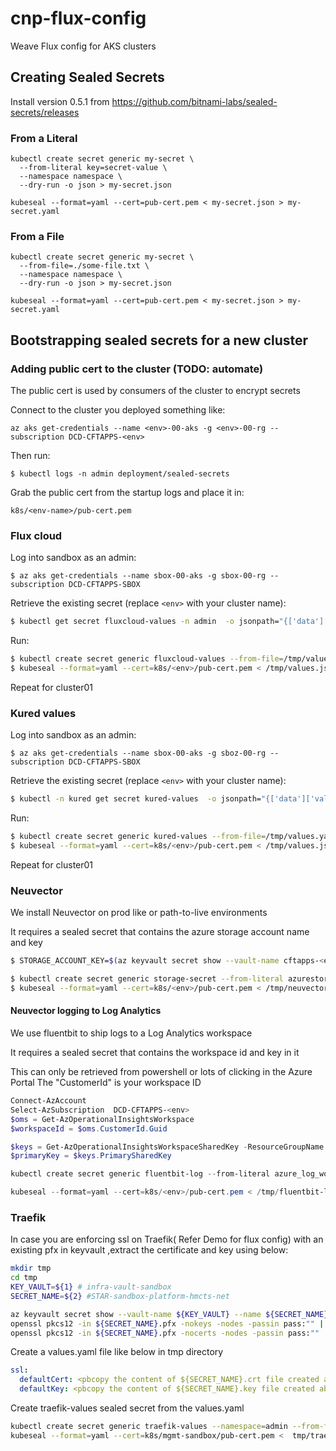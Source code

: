 # cnp-flux-config
Weave Flux config for AKS clusters

## Creating Sealed Secrets

Install version 0.5.1 from https://github.com/bitnami-labs/sealed-secrets/releases

### From a Literal
```
kubectl create secret generic my-secret \
  --from-literal key=secret-value \
  --namespace namespace \
  --dry-run -o json > my-secret.json

kubeseal --format=yaml --cert=pub-cert.pem < my-secret.json > my-secret.yaml
```
### From a File
```
kubectl create secret generic my-secret \
  --from-file=./some-file.txt \
  --namespace namespace \
  --dry-run -o json > my-secret.json

kubeseal --format=yaml --cert=pub-cert.pem < my-secret.json > my-secret.yaml
```

## Bootstrapping sealed secrets for a new cluster

### Adding public cert to the cluster (TODO: automate)
The public cert is used by consumers of the cluster to encrypt secrets

Connect to the cluster you deployed something like:
```
az aks get-credentials --name <env>-00-aks -g <env>-00-rg --subscription DCD-CFTAPPS-<env>
```

Then run:
```
$ kubectl logs -n admin deployment/sealed-secrets
```

Grab the public cert from the startup logs and place it in:
```
k8s/<env-name>/pub-cert.pem
```

### Flux cloud

Log into sandbox as an admin:
```
$ az aks get-credentials --name sbox-00-aks -g sbox-00-rg --subscription DCD-CFTAPPS-SBOX
```

Retrieve the existing secret (replace `<env>` with your cluster name):
```bash
$ kubectl get secret fluxcloud-values -n admin  -o jsonpath="{['data']['values\.yaml']}" | base64 -D | sed -e 's/sbox-00-aks/<env>-01-aks/' > /tmp/values.yaml
```

Run:
```bash
$ kubectl create secret generic fluxcloud-values --from-file=/tmp/values.yaml --namespace admin --dry-run -o json > /tmp/values.json
$ kubeseal --format=yaml --cert=k8s/<env>/pub-cert.pem < /tmp/values.json > k8s/<env>/cluster-#/fluxcloud/fluxcloud-values.yaml
```

Repeat for cluster01

### Kured values
Log into sandbox as an admin:
```
$ az aks get-credentials --name sbox-00-aks -g sboz-00-rg --subscription DCD-CFTAPPS-SBOX
```

Retrieve the existing secret (replace `<env>` with your cluster name):
```bash
$ kubectl -n kured get secret kured-values  -o jsonpath="{['data']['values\.yaml']}" | base64 -D | sed -e 's/sbox-00-aks/<env>-00-aks/' > /tmp/values.yaml
```

Run:
```bash
$ kubectl create secret generic kured-values --from-file=/tmp/values.yaml --namespace kured --dry-run -o json > /tmp/values.json
$ kubeseal --format=yaml --cert=k8s/<env>/pub-cert.pem < /tmp/values.json > k8s/<env>/cluster-#/kured/kured-values.yaml
```

Repeat for cluster01

### Neuvector
We install Neuvector on prod like or path-to-live environments

It requires a sealed secret that contains the azure storage account name and key

```bash
$ STORAGE_ACCOUNT_KEY=$(az keyvault secret show --vault-name cftapps-<env> --name storage-account-key --query value -o tsv)

$ kubectl create secret generic storage-secret --from-literal azurestorageaccountkey=${STORAGE_ACCOUNT_KEY} --from-literal azurestorageaccountname=cftapps<env> --namespace neuvector --dry-run -o json > /tmp/neuvector.json
$ kubeseal --format=yaml --cert=k8s/<env>/pub-cert.pem < /tmp/neuvector.json > k8s/<env>/common/neuvector/storage-secret.yaml
```

#### Neuvector logging to Log Analytics

We use fluentbit to ship logs to a Log Analytics workspace

It requires a sealed secret that contains the workspace id and key in it

This can only be retrieved from powershell or lots of clicking in the Azure Portal
The "CustomerId" is your workspace ID
```powershell
Connect-AzAccount
Select-AzSubscription  DCD-CFTAPPS-<env>
$oms = Get-AzOperationalInsightsWorkspace
$workspaceId = $oms.CustomerId.Guid

$keys = Get-AzOperationalInsightsWorkspaceSharedKey -ResourceGroupName oms-automation-rg -Name hmcts-<env>-law
$primaryKey = $keys.PrimarySharedKey

kubectl create secret generic fluentbit-log --from-literal azure_log_workspace_id=$workspaceId --from-literal azure_log_workspace_shared_key=$primaryKey --namespace neuvector --dry-run -o json > /tmp/fluentbit-log.json

kubeseal --format=yaml --cert=k8s/<env>/pub-cert.pem < /tmp/fluentbit-log.json > k8s/<env>/common/neuvector/fluentbit-log.yaml
```
### Traefik

In case you are enforcing ssl on Traefik( Refer Demo for flux config)  with an existing pfx in keyvault ,extract the certificate and key using below: 

```bash
mkdir tmp
cd tmp
KEY_VAULT=${1} # infra-vault-sandbox
SECRET_NAME=${2} #STAR-sandbox-platform-hmcts-net

az keyvault secret show --vault-name ${KEY_VAULT} --name ${SECRET_NAME} --query value -o tsv | base64 -D > ${SECRET_NAME}.pfx
openssl pkcs12 -in ${SECRET_NAME}.pfx -nokeys -nodes -passin pass:"" | base64 > ${SECRET_NAME}.crt
openssl pkcs12 -in ${SECRET_NAME}.pfx -nocerts -nodes -passin pass:"" | base64 > ${SECRET_NAME}.key

```

Create a values.yaml file like below in tmp directory
```yaml
ssl:
  defaultCert: <pbcopy the content of ${SECRET_NAME}.crt file created above"
  defaultKey: <pbcopy the content of ${SECRET_NAME}.key file created above"
```
Create traefik-values sealed secret from the values.yaml 

```bash
kubectl create secret generic traefik-values --namespace=admin --from-file=values.yaml=tmp/values.yaml --dry-run -o yaml > tmp/traefiksecret.yaml
kubeseal --format=yaml --cert=k8s/mgmt-sandbox/pub-cert.pem <  tmp/traefiksecret.yaml >  k8s/<env>/common/traefik/traefik-values.yaml
```

